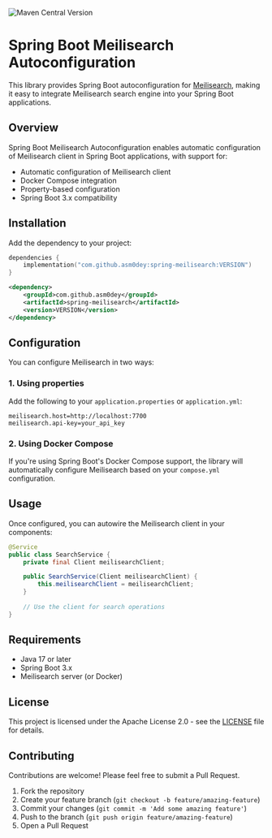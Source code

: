 ![Maven Central Version](https://img.shields.io/maven-central/v/com.github.asm0dey/spring-meilisearch?style=for-the-badge&logo=meilisearch&link=https%3A%2F%2Fcentral.sonatype.com%2Fartifact%2Fcom.github.asm0dey%2Fspring-meilisearch%2Foverview)

# Spring Boot Meilisearch Autoconfiguration
This library provides Spring Boot autoconfiguration for [Meilisearch](https://www.meilisearch.com/), making it easy to integrate Meilisearch search engine into your Spring Boot applications.
## Overview
Spring Boot Meilisearch Autoconfiguration enables automatic configuration of Meilisearch client in Spring Boot applications, with support for:
- Automatic configuration of Meilisearch client
- Docker Compose integration
- Property-based configuration
- Spring Boot 3.x compatibility

## Installation
Add the dependency to your project:
```kotlin
dependencies {
    implementation("com.github.asm0dey:spring-meilisearch:VERSION")
}
```

```xml
<dependency>
    <groupId>com.github.asm0dey</groupId>
    <artifactId>spring-meilisearch</artifactId>
    <version>VERSION</version>
</dependency>
```
## Configuration
You can configure Meilisearch in two ways:
### 1. Using properties
Add the following to your `application.properties` or `application.yml`:
```properties
meilisearch.host=http://localhost:7700
meilisearch.api-key=your_api_key
```
### 2. Using Docker Compose
If you're using Spring Boot's Docker Compose support, the library will automatically configure Meilisearch based on your `compose.yml` configuration.
## Usage
Once configured, you can autowire the Meilisearch client in your components:
```java
@Service
public class SearchService {
    private final Client meilisearchClient;

    public SearchService(Client meilisearchClient) {
        this.meilisearchClient = meilisearchClient;
    }
    
    // Use the client for search operations
}
```
## Requirements
- Java 17 or later
- Spring Boot 3.x
- Meilisearch server (or Docker)

## License
This project is licensed under the Apache License 2.0 - see the [LICENSE](LICENSE) file for details.
## Contributing
Contributions are welcome! Please feel free to submit a Pull Request.
1. Fork the repository
2. Create your feature branch (`git checkout -b feature/amazing-feature`)
3. Commit your changes (`git commit -m 'Add some amazing feature'`)
4. Push to the branch (`git push origin feature/amazing-feature`)
5. Open a Pull Request
